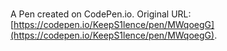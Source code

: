 # 

A Pen created on CodePen.io. Original URL: [https://codepen.io/KeepS1lence/pen/MWqoegG](https://codepen.io/KeepS1lence/pen/MWqoegG).

